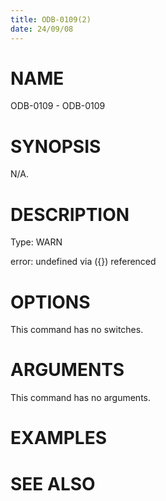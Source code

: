 ```yaml
---
title: ODB-0109(2)
date: 24/09/08
---
```


# NAME

ODB-0109 - ODB-0109

# SYNOPSIS

N/A.

# DESCRIPTION

Type: WARN

error: undefined via ({}) referenced

# OPTIONS

This command has no switches.

# ARGUMENTS

This command has no arguments.

# EXAMPLES

# SEE ALSO
